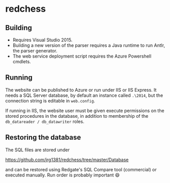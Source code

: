 redchess
========

## Building

* Requires Visual Studio 2015. 
* Building a new version of the parser requires a Java runtime to run Antlr, the parser generator. 
* The web service deployment script requires the Azure Powershell cmdlets.

## Running

The website can be published to Azure or run under IIS or IIS Express. It needs a SQL Server database, by default an instance called `.\2014`, but the connection string is editable in `web.config`.

If running in IIS, the website user must be given execute permissions on the stored procedures in the database, in addition to membership of the `db_datareader / db_datawriter` roles.

## Restoring the database

The SQL files are stored under

https://github.com/jrg1381/redchess/tree/master/Database 

and can be restored using Redgate's SQL Compare tool (commercial) or executed manually. Run order is probably important :smile:
